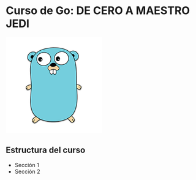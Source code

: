# Curso de Go: DE CERO A MAESTRO JEDI

![alt text](resources/imgs/the_gopher.png "The_Gopher")

## Estructura del curso

* Sección 1
* Sección 2
